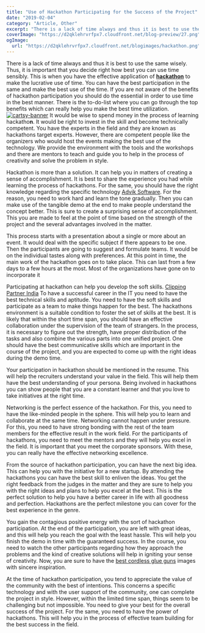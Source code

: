 ```yaml
---
title: "Use of Hackathon Participating for the Success of the Project"
date: "2019-02-04"
category: "Article, Other"
excerpt: "There is a lack of time always and thus it is best to use the same wisely. Thus, it is important that you decide right how best you can use time sensibly. This is when you have the effective application of hackathon to make the lucrative use of time. You can have the best participation"
coverImage: "https://d2qklehrvrfpx7.cloudfront.net/blog-preview/27.png"
ogImage:
  url: "https://d2qklehrvrfpx7.cloudfront.net/blogimages/hackathon.png"
---
```


There is a lack of time always and thus it is best to use the same wisely. Thus, it is important that you decide right how best you can use time sensibly. This is when you have the effective application of [**hackathon**](https://mettl.com/en/coding-tests/hackathon/) to make the lucrative use of time. You can have the best participation in the same and make the best use of the time. If you are not aware of the benefits of hackathon participation you should do the essential in order to use time in the best manner. There is the to-do-list where you can go through the top benefits which can really help you make the best time utilization.
[![cartsy-banner](https://d2qklehrvrfpx7.cloudfront.net/blogimages/cartsy-banner.jpg)](https://bit.ly/cartsyTheme)
It would be wise to spend money in the process of learning hackatho**n**. It would be right to invest in the skill and become technically competent. You have the experts in the field and they are known as hackathons target experts. However, there are competent people like the organizers who would host the events making the best use of the technology. We provide the environment with the tools and the workshops and there are mentors to teach and guide you to help in the process of creativity and solve the problem in style.

Hackathon is more than a solution. It can help you in matters of creating a sense of accomplishment. It is best to share the experience you had while learning the process of hackathons. For the same, you should have the right knowledge regarding the specific technology [Advik Software](https://www.adviksoft.com/). For the reason, you need to work hard and learn the tone gradually. Then you can make use of the tangible demo at the end to make people understand the concept better. This is sure to create a surprising sense of accomplishment. This you are made to feel at the point of time based on the strength of the project and the several advantages involved in the matter.

This process starts with a presentation about a single or more about an event. It would deal with the specific subject if there appears to be one. Then the participants are going to suggest and formulate teams. It would be on the individual tastes along with preferences. At this point in time, the main work of the hackathon goes on to take place. This can last from a few days to a few hours at the most. Most of the organizations have gone on to incorporate it

Participating at hackathon can help you develop the soft skills. [Clipping Partner India](https://www.clippingpartnerindia.com/) To have a successful career in the IT you need to have the best technical skills and aptitude. You need to have the soft skills and participate as a team to make things happen for the best. The hackathons environment is a suitable condition to foster the set of skills at the best. It is likely that within the short time span, you should have an effective collaboration under the supervision of the team of strangers. In the process, it is necessary to figure out the strength, have proper distribution of the tasks and also combine the various parts into one unified project. One should have the best communicative skills which are important in the course of the project, and you are expected to come up with the right ideas during the demo time.

Your participation in hackathon should be mentioned in the resume. This will help the recruiters understand your value in the field. This will help them have the best understanding of your persona. Being involved in hackathons you can show people that you are a constant learner and that you love to take initiatives at the right time.

Networking is the perfect essence of the hackathon. For this, you need to have the like-minded people in the sphere. This will help you to learn and collaborate at the same time. Networking cannot happen under pressure. For this, you need to have strong bonding with the rest of the team members for the effective result in the work field. For the participants of hackathons, you need to meet the mentors and they will help you excel in the field. It is important that you meet the corporate sponsors. With these, you can really have the effective networking excellence.

From the source of hackathon participation, you can have the next big idea. This can help you with the initiative for a new startup. By attending the hackathons you can have the best skill to enliven the ideas. You get the right feedback from the judges in the matter and they are sure to help you with the right ideas and plans to help you excel at the best. This is the perfect solution to help you have a better career in life with all goodness and perfection. Hackathons are the perfect milestone you can cover for the best experience in the genre.

You gain the contagious positive energy with the sort of hackathon participation. At the end of the participation, you are left with great ideas, and this will help you reach the goal with the least hassle. This will help you finish the demo in time with the guaranteed success. In the course, you need to watch the other participants regarding how they approach the problems and the kind of creative solutions will help in igniting your sense of creativity. Now, you are sure to have the [best cordless glue guns](https://craftwizz.com/best-cordless-glue-guns/) images with sincere inspiration.

At the time of hackathon participation, you tend to appreciate the value of the community with the best of intentions. This concerns a specific technology and with the user support of the community, one can complete the project in style. However, within the limited time span, things seem to be challenging but not impossible. You need to give your best for the overall success of the project. For the same, you need to have the power of hackathons. This will help you in the process of effective team building for the best success in the field.
